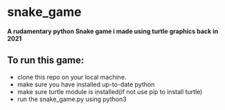 # snake_game
**A rudamentary python Snake game i made using turtle graphics back in 2021**

## To run this game:
* clone this repo on your local machine.
* make sure you have installed up-to-date python
* make sure turtle module is installed(if not use pip to install turtle)
* run the snake_game.py using python3

